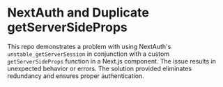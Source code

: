 # NextAuth and Duplicate getServerSideProps
This repo demonstrates a problem with using NextAuth's `unstable_getServerSession` in conjunction with a custom `getServerSideProps` function in a Next.js component.  The issue results in unexpected behavior or errors.  The solution provided eliminates redundancy and ensures proper authentication.